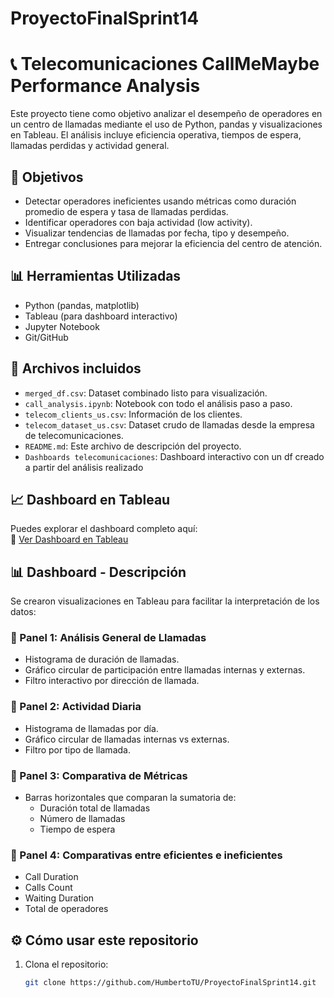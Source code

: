 # ProyectoFinalSprint14

# 📞 Telecomunicaciones CallMeMaybe Performance Analysis

Este proyecto tiene como objetivo analizar el desempeño de operadores en un centro de llamadas mediante el uso de Python, pandas y visualizaciones en Tableau. El análisis incluye eficiencia operativa, tiempos de espera, llamadas perdidas y actividad general.

## 🧠 Objetivos

- Detectar operadores ineficientes usando métricas como duración promedio de espera y tasa de llamadas perdidas.
- Identificar operadores con baja actividad (low activity).
- Visualizar tendencias de llamadas por fecha, tipo y desempeño.
- Entregar conclusiones para mejorar la eficiencia del centro de atención.

## 📊 Herramientas Utilizadas

- Python (pandas, matplotlib)
- Tableau (para dashboard interactivo)
- Jupyter Notebook
- Git/GitHub

## 📂 Archivos incluidos

- `merged_df.csv`: Dataset combinado listo para visualización.
- `call_analysis.ipynb`: Notebook con todo el análisis paso a paso.
- `telecom_clients_us.csv`: Información de los clientes.
- `telecom_dataset_us.csv`: Dataset crudo de llamadas desde la empresa de telecomunicaciones.
- `README.md`: Este archivo de descripción del proyecto.
- `Dashboards telecomunicaciones`: Dashboard interactivo con un df creado a partir del análisis realizado

## 📈 Dashboard en Tableau

Puedes explorar el dashboard completo aquí:  
🔗 [Ver Dashboard en Tableau](https://public.tableau.com/app/profile/humberto.torres/viz/DashboardTelecomunicacionesProyectoFinal/Dashboard?publish=yes)

## 📊 Dashboard - Descripción

Se crearon visualizaciones en Tableau para facilitar la interpretación de los datos:

### 🔹 Panel 1: Análisis General de Llamadas
- Histograma de duración de llamadas.
- Gráfico circular de participación entre llamadas internas y externas.
- Filtro interactivo por dirección de llamada.

### 🔹 Panel 2: Actividad Diaria
- Histograma de llamadas por día.
- Gráfico circular de llamadas internas vs externas.
- Filtro por tipo de llamada.

### 🔹 Panel 3: Comparativa de Métricas
- Barras horizontales que comparan la sumatoria de:
  - Duración total de llamadas
  - Número de llamadas
  - Tiempo de espera

### 🔹 Panel 4: Comparativas entre eficientes e ineficientes
  - Call Duration
  - Calls Count
  - Waiting Duration
  - Total de operadores

## ⚙️ Cómo usar este repositorio

1. Clona el repositorio:
   ```bash
   git clone https://github.com/HumbertoTU/ProyectoFinalSprint14.git